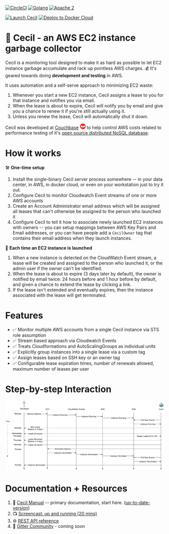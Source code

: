[![CircleCI](https://circleci.com/gh/tleyden/cecil.svg?style=svg&circle-token=95a33d3c7729a0423eb4acdf306a8ebf398647d3)](https://circleci.com/gh/tleyden/cecil) [![Golang](https://img.shields.io/badge/Go-1.8-brightgreen.svg)](https://golang.org/) [![Apache 2](https://img.shields.io/badge/license-Apache%202-blue.svg )](https://www.apache.org/licenses/LICENSE-2.0) 

[![Launch Cecil](https://s3.amazonaws.com/cloudformation-examples/cloudformation-launch-stack.png)](https://console.aws.amazon.com/cloudformation/home?region=us-east-1#/stacks/new?stackName=CecilRootStack&templateURL=http://tleyden-misc.s3.amazonaws.com/cecil/cecil-root.template) [![Deploy to Docker Cloud](https://files.cloud.docker.com/images/deploy-to-dockercloud.svg)](https://cloud.docker.com/stack/deploy/?repo=https://github.com/tleyden/cecil) 


# 🤖 Cecil - an AWS EC2 instance garbage collector

Cecil is a monitoring tool designed to make it as hard as possible to let EC2 instance garbage accumulate and rack up pointless AWS charges. 💰 It's geared towards doing **development and testing** in AWS.

It uses automation and a self-serve approach to minimizing EC2 waste:

1. Whenever you start a new EC2 instance, Cecil assigns a lease to you for that instance and notifies you via email.
1. When the lease is about to expire, Cecil will notify you by email and give you a chance to renew it if you're still actually using it.
1. Unless you renew the lease, Cecil will automatically shut it down.

Cecil was developed at [Couchbase](http://www.couchbase.com) [![Couchbase](docs/images/couchbase.png)](http://www.couchbase.com) to help control AWS costs related to performance testing of it's [open source distributed NoSQL database](https://developer.couchbase.com/documentation/server/current/architecture/architecture-intro.html).


# How it works

🛠 **One-time setup**

1. Install the single-binary Cecil server process somewhere -- in your data center, in AWS, in docker cloud, or even on your workstation just to try it out.
1. Configure Cecil to monitor Cloudwatch Event streams of one or more AWS accounts
1. Create an Account Administrator email address which will be assigned all leases that can't otherwise be assigned to the person who launched it
1. Configure Cecil to tell it how to associate newly launched EC2 instances with owners -- you can setup mappings between AWS Key Pairs and Email addresses, or you can have people add a `CecilOwner` tag that contains their email address when they launch instances.  

🚀 **Each time an EC2 instance is launched**

1. When a new instance is detected on the CloudWatch Event stream, a lease will be created and assigned to the person who launched it, or the admin user if the owner can't be identified.
1. When the lease is about to expire (3 days later by default), the owner is notified by email twice: 24 hours before and 1 hour before by default, and given a chance to extend the lease by clicking a link.
1. If the lease isn't extended and eventually expires, then the instance associated with the lease will get terminated.

# Features

* ✅ Monitor multiple AWS accounts from a single Cecil instance via STS role assumption
* ✅ Stream based approach via Cloudwatch Events
* ✅ Treats Cloudformations and AutoScalingGroups as individual units
* ✅ Explicitly group instances into a single lease via a custom tag
* ✅ Assign leases based on SSH key or an owner tag
* ✅ Configurable lease expiration times, number of renewals allowed, maximum number of leases per user

# Step-by-step Interaction

![](docs/architecture-flowcharts/interaction-diagram.png)

# Documentation + Resources

1. 📓 [Cecil Manual](http://tleyden-misc.s3.amazonaws.com/cecil/index.html) -- primary documentation, start here.  ([up-to-date-version](docs/index.asciidoc))
1. 📺 [Screencast: up and running (20 mins)](http://tleyden-misc.s3.amazonaws.com/cecil/CecilScreencastHD.mp4)
1. ⚙ [REST API reference](http://petstore.swagger.io/?url=https://gist.githubusercontent.com/tleyden/274e0605cb530deaf0c2c97f55644b00/raw/bdff0dccefee214f3ba588b0d49f8c70b52e9ada/cecil-api.yaml)
1. 📰 [Gitter Community](https://gitter.im/tleyden/cecil) - coming soon






